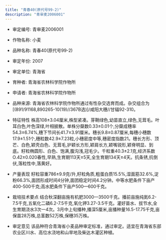 ```yaml
---
title: "青春40(原代号99-2)"
description: "青审麦2006001"
---
```

* 审定编号:  青审麦2006001

*  作物名称:  小麦

*  品种名称:  青春40(原代号99-2)

*  审定年份:  2007

*  审定单位:  青海省

* 育种者:  青海省农林科学院作物所

*  申请者:  青海省农林科学院作物所

*  品种来源:  青海省农林科学院作物所通过有性杂交选育而成。杂交组合为[(891/91168,890265-10(19)//367B选)]/咸阳大穗//甘辐92-310。

*  特征特性
株高108±3.04厘米,株型紧凑。芽鞘绿色,幼苗直立,绿色,无茸毛。叶耳白色,叶色深绿,叶相披散。单株分蘖数0.33±0.01个,分蘖成穗率54.3±6.74%,穗下节间长41.7±3.91厘米。穗长9.8±0.87厘米,每穗小穗数17.9±1.51个,穗粒数42.9±7.23粒,小穗密度中等,穗密度指数21。穗长方形、顶芒、白色,颖壳白色、无茸毛,护颖长方形,颖肩长方,颖嘴锐形,颖脊明显、到底。籽粒椭圆形、白色、饱满,腹沟浅,冠毛少。千粒重40.3±2.1克,经济系数O.42±0.020春性,早熟,生育期113天±5天,全生育期134天±4天。抗条锈,抗倒伏,落粒性中,落黄好。

*  产量表现
籽粒容重786±9.9克/升,籽粒角质,粗蛋白质15.5%,湿面筋32.6%,淀粉66.3%,面团形成时间4分钟,面团稳定时间4.2分钟。中等水肥条件下亩产400-500千克;高水肥条件下亩产500—600千克。

*  栽培技术要点
结合秋深翻亩施有机肥3000—3500千克。播前亩施纯氮6.2-7.5千克,五氧化二磷6.2-7.5千克,氧化钾3.27-3.5千克。灌好苗水、拔节水,全生育期浇水3次一4次。3月中上旬播种,播深5厘米,亩播种量16.5-17.75千克,亩保苗28万株,总茎数52万株,保穗35万株。

*  审定意见
该品种符合青海省小麦品种审定标准，通过审定。适宜在青海省东部农业区川水、高位水浇地和山旱地及柴达木灌区种植。

